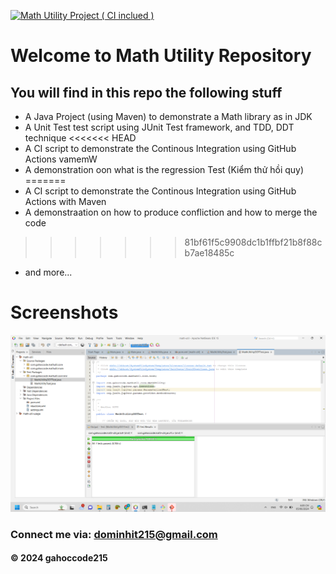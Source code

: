 [![Math Utility Project ( CI inclued )](https://github.com/gahoccode215/math-util/actions/workflows/maven.yml/badge.svg?branch=main)](https://github.com/gahoccode215/math-util/actions/workflows/maven.yml)

# Welcome to Math Utility Repository

## You will find in this repo the following stuff

* A Java Project (using Maven) to demonstrate a Math library as in JDK
* A Unit Test test script using JUnit Test framework, and TDD, DDT technique
<<<<<<< HEAD
* A CI script to demonstrate the Continous Integration using GitHub Actions vamemW
* A demonstration oon what is the regression Test (Kiểm thử hồi quy)
=======
* A CI script to demonstrate the Continous Integration using GitHub Actions with Maven
* A demonstraation on how to produce confliction and how to merge the code
>>>>>>> 81bf61f5c9908dc1b1ffbf21b8f88cb7ae18485c
* and more...

# Screenshots
![Source code and test script](https://github.com/gahoccode215/math-util/blob/main/screenshots/Screenshot%202024-06-05%20180550.png)

### Connect me via: dominhit215@gmail.com

#### &#169; 2024 gahoccode215
